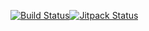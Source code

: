 [![Build Status](https://travis-ci.com/Gamebuster19901/LicenseChecker.svg?branch=master)](https://travis-ci.com/Gamebuster19901/LicenseChecker)[![Jitpack Status](https://jitpack.io/v/Gamebuster19901/LicenseChecker.svg)](https://jitpack.io/#Gamebuster19901/LicenseChecker)